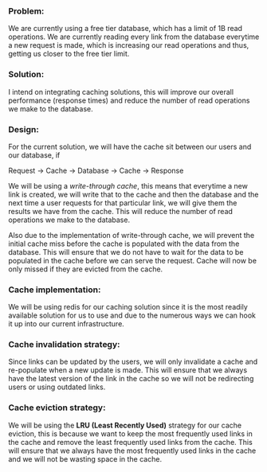 ### Problem:

We are currently using a free tier database, which has a limit of 1B read operations.
We are currently reading every link from the database everytime a new request is made,
which is increasing our read operations and thus, getting us closer to the free tier limit.

### Solution:

I intend on integrating caching solutions, this will improve our overall
performance (response times) and reduce the number of read operations we make to the database.

### Design:

For the current solution, we will have the cache sit between our users and our database, if

Request -> Cache -> Database -> Cache -> Response

We will be using a _write-through cache_, this means that everytime a new link is created,
we will write that to the cache and then the database and the next time a user requests for that particular link, we will give them the results we have from the cache. This will reduce the number of read operations we make to the database.

Also due to the implementation of write-through cache, we will prevent the initial cache miss before the cache is populated with the data from the database. This will ensure that we do not have to wait for the data to be populated in the cache before we can serve the request. Cache will now be only missed if they are evicted from the cache.

### Cache implementation:

We will be using redis for our caching solution since it is the most readily available
solution for us to use and due to the numerous ways we can hook it up into our current
infrastructure.

### Cache invalidation strategy:

Since links can be updated by the users, we will only invalidate a cache and re-populate when a new update is made.
This will ensure that we always have the latest version of the link in the cache so we will not
be redirecting users or using outdated links.

### Cache eviction strategy:

We will be using the **LRU (Least Recently Used)** strategy for our cache eviction, this is because we want to keep the most frequently used links in the cache and remove the least frequently used links from the cache. This will ensure that we always have the most frequently used links in the cache and we will not be wasting space in the cache.
